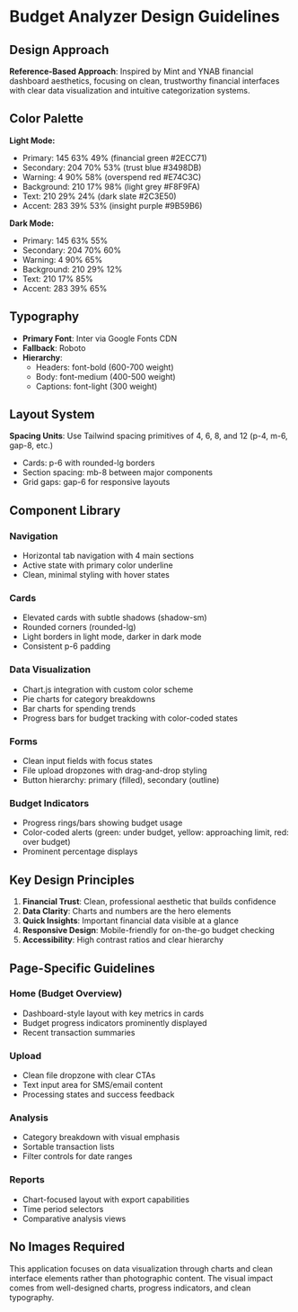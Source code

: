 # Budget Analyzer Design Guidelines

## Design Approach
**Reference-Based Approach**: Inspired by Mint and YNAB financial dashboard aesthetics, focusing on clean, trustworthy financial interfaces with clear data visualization and intuitive categorization systems.

## Color Palette
**Light Mode:**
- Primary: 145 63% 49% (financial green #2ECC71)
- Secondary: 204 70% 53% (trust blue #3498DB) 
- Warning: 4 90% 58% (overspend red #E74C3C)
- Background: 210 17% 98% (light grey #F8F9FA)
- Text: 210 29% 24% (dark slate #2C3E50)
- Accent: 283 39% 53% (insight purple #9B59B6)

**Dark Mode:**
- Primary: 145 63% 55%
- Secondary: 204 70% 60%
- Warning: 4 90% 65%
- Background: 210 29% 12%
- Text: 210 17% 85%
- Accent: 283 39% 65%

## Typography
- **Primary Font**: Inter via Google Fonts CDN
- **Fallback**: Roboto
- **Hierarchy**: 
  - Headers: font-bold (600-700 weight)
  - Body: font-medium (400-500 weight)
  - Captions: font-light (300 weight)

## Layout System
**Spacing Units**: Use Tailwind spacing primitives of 4, 6, 8, and 12 (p-4, m-6, gap-8, etc.)
- Cards: p-6 with rounded-lg borders
- Section spacing: mb-8 between major components
- Grid gaps: gap-6 for responsive layouts

## Component Library

### Navigation
- Horizontal tab navigation with 4 main sections
- Active state with primary color underline
- Clean, minimal styling with hover states

### Cards
- Elevated cards with subtle shadows (shadow-sm)
- Rounded corners (rounded-lg)
- Light borders in light mode, darker in dark mode
- Consistent p-6 padding

### Data Visualization
- Chart.js integration with custom color scheme
- Pie charts for category breakdowns
- Bar charts for spending trends
- Progress bars for budget tracking with color-coded states

### Forms
- Clean input fields with focus states
- File upload dropzones with drag-and-drop styling
- Button hierarchy: primary (filled), secondary (outline)

### Budget Indicators
- Progress rings/bars showing budget usage
- Color-coded alerts (green: under budget, yellow: approaching limit, red: over budget)
- Prominent percentage displays

## Key Design Principles
1. **Financial Trust**: Clean, professional aesthetic that builds confidence
2. **Data Clarity**: Charts and numbers are the hero elements
3. **Quick Insights**: Important financial data visible at a glance
4. **Responsive Design**: Mobile-friendly for on-the-go budget checking
5. **Accessibility**: High contrast ratios and clear hierarchy

## Page-Specific Guidelines

### Home (Budget Overview)
- Dashboard-style layout with key metrics in cards
- Budget progress indicators prominently displayed
- Recent transaction summaries

### Upload
- Clean file dropzone with clear CTAs
- Text input area for SMS/email content
- Processing states and success feedback

### Analysis
- Category breakdown with visual emphasis
- Sortable transaction lists
- Filter controls for date ranges

### Reports
- Chart-focused layout with export capabilities
- Time period selectors
- Comparative analysis views

## No Images Required
This application focuses on data visualization through charts and clean interface elements rather than photographic content. The visual impact comes from well-designed charts, progress indicators, and clean typography.